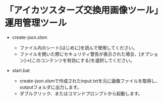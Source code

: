 # 「アイカツスターズ交換用画像ツール」運用管理ツール  

* create-json.xlsm  
    - ファイル内のシート[はじめに]を読んで使用してください。  
    - ファイルを開いた際にセキュリティ警告が表示された場合、[オプション]→[このコンテンツを有効にする]を選択してください。

* start.bat  
    - create-json.xlsmで作成されたinput.txtを元に画像ファイルを取得し、outputフォルダに出力します。  
    - ダブルクリック、またはコマンドプロンプトから起動します。  
